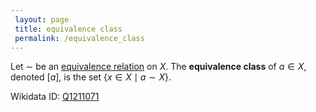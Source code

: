 ```yaml
---
 layout: page
 title: equivalence class
 permalink: /equivalence_class
---
```

Let $\sim$ be an [equivalence relation](https://defsmath.github.io/DefsMath/equivalence_relation) on $X$. The **equivalence class** of $a \in X$, denoted $[a]$, is the set $\{x \in X \mid a \sim X\}$.

Wikidata ID: [Q1211071](https://www.wikidata.org/wiki/Q1211071)